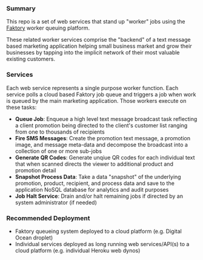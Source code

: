 ### Summary

This repo is a set of web services that stand up "worker" jobs using the [Faktory](https://github.com/contribsys/faktory) worker queuing platform.

These related worker services comprise the "backend" of a text message based marketing application helping small business market and grow their businesses by tapping into the implicit network of their most valuable existing customers.

### Services

Each web service represents a single purpose worker function.  Each service polls a cloud based Faktory job queue and triggers a job when work is queued by the main marketing application.  Those workers execute on these tasks:

* **Queue Job**: Enqueue a high level text message broadcast task reflecting a client promotion being directed to the client's customer list ranging from one to thousands of recipients
* **Fire SMS Messages**: Create the promotion text message, a promotion image, and message meta-data and decompose the broadcast into a collection of one or more sub-jobs
* **Generate QR Codes**: Generate unqiue QR codes for each individual text that when scanned directs the viewer to additional product and promotion detail
* **Snapshot Process Data**: Take a data "snapshot" of the underlying promotion, product, recipient, and process data and save to the application NoSQL database for analytics and audit purposes
* **Job Halt Service**: Drain and/or halt remaining jobs if directed by an system administrator (if needed)

### Recommended Deployment

* Faktory queueing system deployed to a cloud platform (e.g. Digital Ocean droplet)
* Individual services deployed as long running web services/API(s) to a cloud platform (e.g. individual Heroku web dynos)
